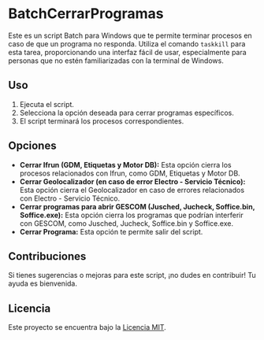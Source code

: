 # BatchCerrarProgramas

Este es un script Batch para Windows que te permite terminar procesos en caso de que un programa no responda. Utiliza el comando `taskkill` para esta tarea, proporcionando una interfaz fácil de usar, especialmente para personas que no estén familiarizadas con la terminal de Windows.

## Uso

1. Ejecuta el script.
2. Selecciona la opción deseada para cerrar programas específicos.
3. El script terminará los procesos correspondientes.

## Opciones

- **Cerrar Ifrun (GDM, Etiquetas y Motor DB):** Esta opción cierra los procesos relacionados con Ifrun, como GDM, Etiquetas y Motor DB.
- **Cerrar Geolocalizador (en caso de error Electro - Servicio Técnico):** Esta opción cierra el Geolocalizador en caso de errores relacionados con Electro - Servicio Técnico.
- **Cerrar programas para abrir GESCOM (Jusched, Jucheck, Soffice.bin, Soffice.exe):** Esta opción cierra los programas que podrían interferir con GESCOM, como Jusched, Jucheck, Soffice.bin y Soffice.exe.
- **Cerrar Programa:** Esta opción te permite salir del script.

## Contribuciones

Si tienes sugerencias o mejoras para este script, ¡no dudes en contribuir! Tu ayuda es bienvenida.

## Licencia

Este proyecto se encuentra bajo la [Licencia MIT](LICENSE).
